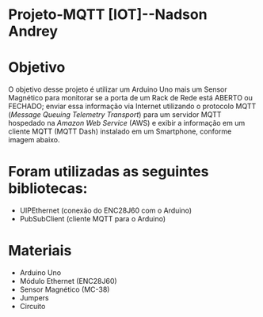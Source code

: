 # Projeto-MQTT [IOT]--Nadson Andrey

# Objetivo

O objetivo desse projeto é utilizar um Arduino Uno mais um Sensor Magnético para monitorar se a porta de um Rack
de Rede está ABERTO ou FECHADO; enviar essa informação via Internet utilizando o protocolo MQTT (*Message
Queuing Telemetry Transport*) para um servidor MQTT hospedado na *Amazon Web Service* (AWS) e exibir a informação
em um cliente MQTT (MQTT Dash) instalado em um Smartphone, conforme imagem abaixo.

# Foram utilizadas as seguintes bibliotecas:
 * UIPEthernet (conexão do ENC28J60 com o Arduino)
 * PubSubClient (cliente MQTT para o Arduino)

# Materiais
 * Arduino Uno
 * Módulo Ethernet (ENC28J60)
 * Sensor Magnético (MC-38)
 * Jumpers
 *  Circuito
